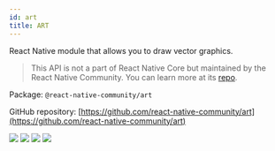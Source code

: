 ```yaml
---
id: art
title: ART
---
```


React Native module that allows you to draw vector graphics.

> This API is not a part of React Native Core but maintained by the React Native Community. You can learn more at its [repo](https://github.com/react-native-community/art).

Package: `@react-native-community/art`

GitHub repository: [https://github.com/react-native-community/art](https://github.com/react-native-community/art)

<div class="docs_badges">
<img src="https://img.shields.io/github/stars/react-native-community/art?style=social" />
<img src="https://img.shields.io/github/issues-pr-raw/react-native-community/art" />
<img src="https://img.shields.io/github/issues-raw/react-native-community/art" />
<img src="https://img.shields.io/npm/v/@react-native-community/art" />
</div>
